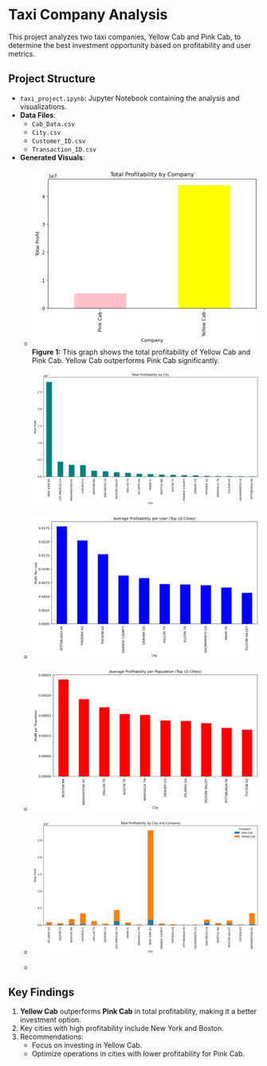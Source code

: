 # Taxi Company Analysis

This project analyzes two taxi companies, Yellow Cab and Pink Cab, to determine the best investment opportunity based on profitability and user metrics.

## Project Structure
- `taxi_project.ipynb`: Jupyter Notebook containing the analysis and visualizations.
- **Data Files**:
  - `Cab_Data.csv`
  - `City.csv`
  - `Customer_ID.csv`
  - `Transaction_ID.csv`
- **Generated Visuals**:
  - ![Total Profit by Company](total_profit_by_company.png)
  **Figure 1:** This graph shows the total profitability of Yellow Cab and Pink Cab. Yellow Cab outperforms Pink Cab significantly.

    ![Total profitability by city](total_profit_by_city.png)

  - ![Average profit per user for top 10 cities](profit_per_user_top10.png)

  - ![Average profit per population for top 10 cities](profit_per_population_top10.png)

  - ![Profitability comparison by city and company](profit_by_city_and_company.png)
  -

## Key Findings
1. **Yellow Cab** outperforms **Pink Cab** in total profitability, making it a better investment option.
2. Key cities with high profitability include New York and Boston.
3. Recommendations:
   - Focus on investing in Yellow Cab.
   - Optimize operations in cities with lower profitability for Pink Cab.
